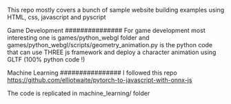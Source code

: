 This repo mostly covers a bunch of sample website building examples using HTML, css, javascript and pyscript

Game Development
###############
For game development most interesting one is games/python_webgl folder and games/python_webgl/scripts/geometry_animation.py is the python code that can use THREE js framework and deploy a character animation using GLTF (100% python code !)


Machine Learning
################
I followed this repo
https://github.com/elliotwaite/pytorch-to-javascript-with-onnx-js

The code is replicated in machine_learning/ folder
